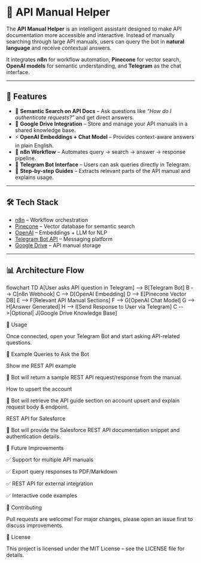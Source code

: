 # 📖 API Manual Helper

The **API Manual Helper** is an intelligent assistant designed to make API documentation more accessible and interactive. Instead of manually searching through large API manuals, users can query the bot in **natural language** and receive contextual answers.  

It integrates **n8n** for workflow automation, **Pinecone** for vector search, **OpenAI models** for semantic understanding, and **Telegram** as the chat interface.  

---

## 🚀 Features
- 🔎 **Semantic Search on API Docs** – Ask questions like *“How do I authenticate requests?”* and get direct answers.  
- 📂 **Google Drive Integration** – Store and manage your API manuals in a shared knowledge base.  
- ⚡ **OpenAI Embeddings + Chat Model** – Provides context-aware answers in plain English.  
- 🔗 **n8n Workflow** – Automates query → search → answer → response pipeline.  
- 💬 **Telegram Bot Interface** – Users can ask queries directly in Telegram.  
- 📌 **Step-by-step Guides** – Extracts relevant parts of the API manual and explains usage.  

---

## 🛠️ Tech Stack
- [n8n](https://n8n.io/) – Workflow orchestration  
- [Pinecone](https://www.pinecone.io/) – Vector database for semantic search  
- [OpenAI](https://platform.openai.com/) – Embeddings + LLM for NLP  
- [Telegram Bot API](https://core.telegram.org/bots/api) – Messaging platform  
- [Google Drive](https://www.google.com/drive/) – API manual storage  

---

## 📊 Architecture Flow
flowchart TD
    A[User asks API question in Telegram] --> B[Telegram Bot]
    B --> C[n8n Webhook]
    C --> D[OpenAI Embedding]
    D --> E[Pinecone Vector DB]
    E --> F[Relevant API Manual Sections]
    F --> G[OpenAI Chat Model]
    G --> H[Answer Generated]
    H --> I[Send Response to User via Telegram]
    C -->|Optional| J[Google Drive Knowledge Base]

📖 Usage

Once connected, open your Telegram Bot and start asking API-related questions.

💬 Example Queries to Ask the Bot

Show me REST API example

📌 Bot will return a sample REST API request/response from the manual.

How to upsert the account

📌 Bot will retrieve the API guide section on account upsert and explain request body & endpoint.

REST API for Salesforce

📌 Bot will provide the Salesforce REST API documentation snippet and authentication details.

🔮 Future Improvements

✅ Support for multiple API manuals

✅ Export query responses to PDF/Markdown

✅ REST API for external integration

✅ Interactive code examples

🤝 Contributing

Pull requests are welcome! For major changes, please open an issue first to discuss improvements.

📜 License

This project is licensed under the MIT License – see the LICENSE
 file for details.
